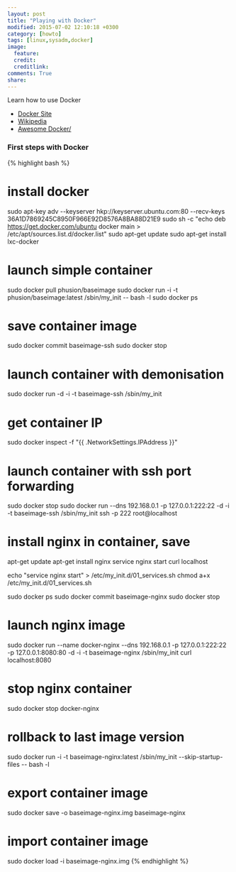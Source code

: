 ```yaml
---
layout: post
title: "Playing with Docker"
modified: 2015-07-02 12:10:18 +0300
category: [howto]
tags: [linux,sysadm,docker]
image:
  feature:
  credit:
  creditlink:
comments: True
share:
---
```

Learn how to use Docker

- [Docker Site](https://www.docker.com/)
- [Wikipedia](https://en.wikipedia.org/wiki/Docker_(software))
- [Awesome Docker/](https://veggiemonk.github.io/awesome-docker/)

### First steps with Docker
{% highlight bash %}
# install docker
sudo apt-key adv --keyserver hkp://keyserver.ubuntu.com:80 --recv-keys 36A1D7869245C8950F966E92D8576A8BA88D21E9
sudo sh -c "echo deb https://get.docker.com/ubuntu docker main > /etc/apt/sources.list.d/docker.list"
sudo apt-get update
sudo apt-get install lxc-docker

# launch simple container
sudo docker pull phusion/baseimage
sudo docker run -i -t phusion/baseimage:latest /sbin/my_init -- bash -l
sudo docker ps

# save container image
sudo docker commit <container id> baseimage-ssh
sudo docker stop <container id>

# launch container with demonisation
sudo docker run -d -i -t baseimage-ssh /sbin/my_init

# get container IP
sudo docker inspect -f "{{ .NetworkSettings.IPAddress }}" <container id>

# launch container with ssh port forwarding
sudo docker stop <container id>
sudo docker run --dns 192.168.0.1 -p 127.0.0.1:222:22 -d -i -t baseimage-ssh /sbin/my_init
ssh -p 222 root@localhost

# install nginx in container, save
apt-get update
apt-get install nginx
service nginx start
curl localhost

echo "service nginx start" > /etc/my_init.d/01_services.sh
chmod a+x /etc/my_init.d/01_services.sh

sudo docker ps
sudo docker commit <container id> baseimage-nginx
sudo docker stop <container id>

# launch nginx image
sudo docker run --name docker-nginx --dns 192.168.0.1 -p 127.0.0.1:222:22 -p 127.0.0.1:8080:80 -d -i -t baseimage-nginx /sbin/my_init
curl localhost:8080

# stop nginx container
sudo docker stop docker-nginx

# rollback to last image version
sudo docker run -i -t baseimage-nginx:latest /sbin/my_init --skip-startup-files -- bash -l

# export container image
sudo docker save -o baseimage-nginx.img baseimage-nginx

# import container image
sudo docker load -i baseimage-nginx.img
{% endhighlight %}
